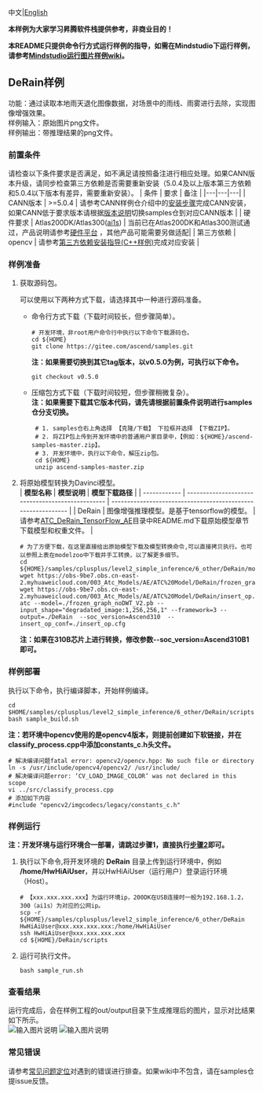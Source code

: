 中文|[English](README.md)

**本样例为大家学习昇腾软件栈提供参考，非商业目的！**

**本README只提供命令行方式运行样例的指导，如需在Mindstudio下运行样例，请参考[Mindstudio运行图片样例wiki](https://gitee.com/ascend/samples/wikis/Mindstudio%E8%BF%90%E8%A1%8C%E5%9B%BE%E7%89%87%E6%A0%B7%E4%BE%8B?sort_id=3164874)。**

## DeRain样例
功能：通过读取本地雨天退化图像数据，对场景中的雨线、雨雾进行去除，实现图像增强效果。    
样例输入：原始图片png文件。    
样例输出：带推理结果的png文件。   

### 前置条件
请检查以下条件要求是否满足，如不满足请按照备注进行相应处理。如果CANN版本升级，请同步检查第三方依赖是否需要重新安装（5.0.4及以上版本第三方依赖和5.0.4以下版本有差异，需要重新安装）。
| 条件 | 要求 | 备注 |
|---|---|---|
| CANN版本 | >=5.0.4 | 请参考CANN样例仓介绍中的[安装步骤](https://gitee.com/ascend/samples#%E5%AE%89%E8%A3%85)完成CANN安装，如果CANN低于要求版本请根据[版本说明](https://gitee.com/ascend/samples/blob/master/README_CN.md#%E7%89%88%E6%9C%AC%E8%AF%B4%E6%98%8E)切换samples仓到对应CANN版本 |
| 硬件要求 | Atlas200DK/Atlas300([ai1s](https://support.huaweicloud.com/productdesc-ecs/ecs_01_0047.html#ecs_01_0047__section78423209366))  | 当前已在Atlas200DK和Atlas300测试通过，产品说明请参考[硬件平台](https://ascend.huawei.com/zh/#/hardware/product) ，其他产品可能需要另做适配|
| 第三方依赖 | opencv | 请参考[第三方依赖安装指导(C++样例)](../../../environment)完成对应安装 |

### 样例准备

1. 获取源码包。

   可以使用以下两种方式下载，请选择其中一种进行源码准备。   
    - 命令行方式下载（下载时间较长，但步骤简单）。
       ```    
       # 开发环境，非root用户命令行中执行以下命令下载源码仓。    
       cd ${HOME}     
       git clone https://gitee.com/ascend/samples.git
       ```
       **注：如果需要切换到其它tag版本，以v0.5.0为例，可执行以下命令。**
       ```
       git checkout v0.5.0
       ```
    - 压缩包方式下载（下载时间较短，但步骤稍微复杂）。   
       **注：如果需要下载其它版本代码，请先请根据前置条件说明进行samples仓分支切换。**   
       ``` 
        # 1. samples仓右上角选择 【克隆/下载】 下拉框并选择 【下载ZIP】。    
        # 2. 将ZIP包上传到开发环境中的普通用户家目录中，【例如：${HOME}/ascend-samples-master.zip】。     
        # 3. 开发环境中，执行以下命令，解压zip包。     
        cd ${HOME}    
        unzip ascend-samples-master.zip
       ```
2. 将原始模型转换为Davinci模型。   
   | **模型名称** | **模型说明**                                     | **模型下载路径**                                             |
   | ------------ | ------------------------------------------------ | ------------------------------------------------------------ |
   | DeRain       | 图像增强推理模型。是基于tensorflow的模型。 | 请参考[ATC_DeRain_TensorFlow_AE](https://gitee.com/ascend/ModelZoo-TensorFlow/tree/master/TensorFlow/contrib/cv/DeRain/ATC_DeRain_TensorFlow_AE)目录中README.md下载原始模型章节下载模型和权重文件。 |
   ```
   # 为了方便下载，在这里直接给出原始模型下载及模型转换命令,可以直接拷贝执行。也可以参照上表在modelzoo中下载并手工转换，以了解更多细节。     
   cd ${HOME}/samples/cplusplus/level2_simple_inference/6_other/DeRain/model     
   wget https://obs-9be7.obs.cn-east-2.myhuaweicloud.com/003_Atc_Models/AE/ATC%20Model/DeRain/frozen_graph_noDWT_V2.pb
   wget https://obs-9be7.obs.cn-east-2.myhuaweicloud.com/003_Atc_Models/AE/ATC%20Model/DeRain/insert_op.cfg
   atc --model=./frozen_graph_noDWT_V2.pb --input_shape="degradated_image:1,256,256,1" --framework=3 --output=./DeRain  --soc_version=Ascend310  --insert_op_conf=./insert_op.cfg
   ```
   
   **注：如果在310B芯片上进行转换，修改参数--soc_version=Ascend310B1即可。**

### 样例部署

执行以下命令，执行编译脚本，开始样例编译。     
```
cd $HOME/samples/cplusplus/level2_simple_inference/6_other/DeRain/scripts   
bash sample_build.sh
```
**注：若环境中opencv使用的是opencv4版本，则提前创建如下软链接，并在classify_process.cpp中添加constants_c.h头文件。**

```
# 解决编译问题fatal error: opencv2/opencv.hpp: No such file or directory
ln -s /usr/include/opencv4/opencv2/ /usr/include/
# 解决编译问题error: ‘CV_LOAD_IMAGE_COLOR’ was not declared in this scope
vi ../src/classify_process.cpp
# 添加如下内容
#include "opencv2/imgcodecs/legacy/constants_c.h"
```

### 样例运行

**注：开发环境与运行环境合一部署，请跳过步骤1，直接执行[步骤2](#step_2)即可。**   

1. 执行以下命令,将开发环境的 **DeRain** 目录上传到运行环境中，例如 **/home/HwHiAiUser**，并以HwHiAiUser（运行用户）登录运行环境（Host）。
   ```
   # 【xxx.xxx.xxx.xxx】为运行环境ip，200DK在USB连接时一般为192.168.1.2，300（ai1s）为对应的公网ip。
   scp -r ${HOME}/samples/cplusplus/level2_simple_inference/6_other/DeRain HwHiAiUser@xxx.xxx.xxx.xxx:/home/HwHiAiUser
   ssh HwHiAiUser@xxx.xxx.xxx.xxx
   cd ${HOME}/DeRain/scripts   
   ```
2. <a name="step_2"></a>运行可执行文件。
   ```
   bash sample_run.sh
   ```
### 查看结果

运行完成后，会在样例工程的out/output目录下生成推理后的图片，显示对比结果如下所示。      
![输入图片说明](https://images.gitee.com/uploads/images/2021/1109/102709_abdc3a9e_5400693.png "屏幕截图.png")
![输入图片说明](https://images.gitee.com/uploads/images/2021/1109/102738_59ee192b_5400693.png "屏幕截图.png")

### 常见错误
请参考[常见问题定位](https://gitee.com/ascend/samples/wikis/%E5%B8%B8%E8%A7%81%E9%97%AE%E9%A2%98%E5%AE%9A%E4%BD%8D/%E4%BB%8B%E7%BB%8D)对遇到的错误进行排查。如果wiki中不包含，请在samples仓提issue反馈。